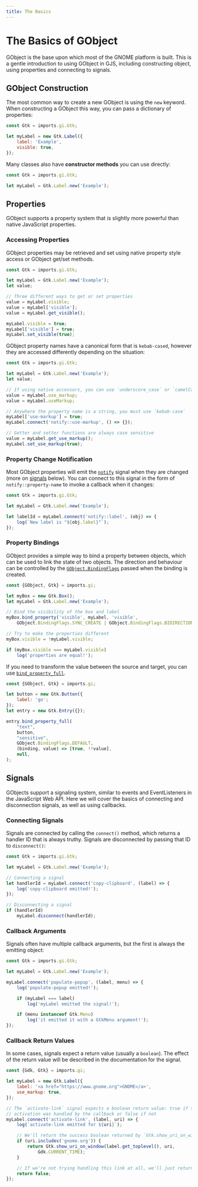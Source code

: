 ```yaml
---
title: The Basics
---
```


# The Basics of GObject

GObject is the base upon which most of the GNOME platform is built. This is a gentle introduction to using GObject in GJS, including constructing object, using properties and connecting to signals.

## GObject Construction

The most common way to create a new GObject is using the `new` keyword. When constructing a GObject this way, you can pass a dictionary of properties:

```js
const Gtk = imports.gi.Gtk;

let myLabel = new Gtk.Label({
    label: 'Example',
    visible: true,
});
```

Many classes also have **constructor methods** you can use directly:

```js
const Gtk = imports.gi.Gtk;

let myLabel = Gtk.Label.new('Example');
```

## Properties

GObject supports a property system that is slightly more powerful than native JavaScript properties.

### Accessing Properties

GObject properties may be retrieved and set using native property style access or GObject get/set methods.

```js
const Gtk = imports.gi.Gtk;

let myLabel = Gtk.Label.new('Example');
let value;

// Three different ways to get or set properties
value = myLabel.visible;
value = myLabel['visible'];
value = myLabel.get_visible();

myLabel.visible = true;
myLabel['visible'] = true;
myLabel.set_visible(true);
```

GObject property names have a canonical form that is `kebab-cased`, however they are accessed differently depending on the situation:

```js
const Gtk = imports.gi.Gtk;

let myLabel = Gtk.Label.new('Example');
let value;

// If using native accessors, you can use `underscore_case` or `camelCase`
value = myLabel.use_markup;
value = myLabel.useMarkup;

// Anywhere the property name is a string, you must use `kebab-case`
myLabel['use-markup'] = true;
myLabel.connect('notify::use-markup', () => {});

// Getter and setter functions are always case sensitive
value = myLabel.get_use_markup();
myLabel.set_use_markup(true);
```

### Property Change Notification

Most GObject properties will emit the [`notify`][gobject-notify] signal when they are changed (more on [signals](#signals) below). You can connect to this signal in the form of `notify::property-name` to invoke a callback when it changes:

```js
const Gtk = imports.gi.Gtk;

let myLabel = Gtk.Label.new('Example');

let labelId = myLabel.connect('notify::label', (obj) => {
    log(`New label is "${obj.label}"`);
});
```

[gobject-notify]: https://gjs-docs.gnome.org/gobject20/gobject.object#signal-notify

### Property Bindings

GObject provides a simple way to bind a property between objects, which can be used to link the state of two objects. The direction and behaviour can be controlled by the [`GObject.BindingFlags`][gobject-binding-flags] passed when the binding is created.

```js
const {GObject, Gtk} = imports.gi;

let myBox = new Gtk.Box();
let myLabel = Gtk.Label.new('Example');

// Bind the visibility of the box and label
myBox.bind_property('visible', myLabel, 'visible',
    GObject.BindingFlags.SYNC_CREATE | GObject.BindingFlags.BIDIRECTIONAL);

// Try to make the properties different
myBox.visible = !myLabel.visible;

if (myBox.visible === myLabel.visible)
    log('properties are equal!');
```

If you need to transform the value between the source and target, you can use [`bind_property_full`][bind-property-full].

```js
const {GObject, Gtk} = imports.gi;

let button = new Gtk.Button({
    label: 'go';
});
let entry = new Gtk.Entry({});

entry.bind_property_full(
    "text",
    button,
    "sensitive",
    GObject.BindingFlags.DEFAULT,
    (binding, value) => [true, !!value],
    null,
);
```

[gobject-binding-flags]: https://gjs-docs.gnome.org/gobject20/gobject.bindingflags
[bind-property-full]: https://gjs-docs.gnome.org/gobject20/gobject.object#method-bind_property_with_closures

## Signals

GObjects support a signaling system, similar to events and EventListeners in the JavaScript Web API. Here we will cover the basics of connecting and disconnection signals, as well as using callbacks.

### Connecting Signals

Signals are connected by calling the `connect()` method, which returns a handler ID that is always truthy. Signals are disconnected by passing that ID to `disconnect()`:

```js
const Gtk = imports.gi.Gtk;

let myLabel = Gtk.Label.new('Example');

// Connecting a signal
let handlerId = myLabel.connect('copy-clipboard', (label) => {
    log('copy-clipboard emitted!');
});

// Disconnecting a signal
if (handlerId)
    myLabel.disconnect(handlerId);
```

### Callback Arguments

Signals often have multiple callback arguments, but the first is always the emitting object:

```js
const Gtk = imports.gi.Gtk;

let myLabel = Gtk.Label.new('Example');

myLabel.connect('populate-popup', (label, menu) => {
    log('populate-popup emitted!');

    if (myLabel === label)
        log('myLabel emitted the signal!');

    if (menu instanceof Gtk.Menu)
        log('it emitted it with a GtkMenu argument!');
});
```

### Callback Return Values

In some cases, signals expect a return value (usually a `boolean`). The effect of the return value will be described in the documentation for the signal.

```js
const {Gdk, Gtk} = imports.gi;

let myLabel = new Gtk.Label({
    label: '<a href="https://www.gnome.org">GNOME</a>',
    use_markup: true,
});

// The `activate-link` signal expects a boolean return value: true if the link
// activation was handled by the callback or false if not
myLabel.connect('activate-link', (label, uri) => {
    log(`activate-link emitted for ${uri}`);

    // We'll return the success boolean returned by `Gtk.show_uri_on_window()`
    if (uri.includes('gnome.org')) {
        return Gtk.show_uri_on_window(label.get_toplevel(), uri,
            Gdk.CURRENT_TIME);
    }

    // If we're not trying handling this link at all, we'll just return `false`
    return false;
});
```

